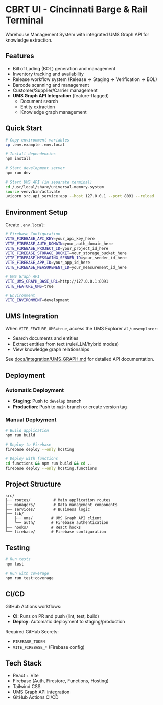 # CBRT UI - Cincinnati Barge & Rail Terminal

Warehouse Management System with integrated UMS Graph API for knowledge extraction.

## Features

- Bill of Lading (BOL) generation and management
- Inventory tracking and availability
- Release workflow system (Release → Staging → Verification → BOL)
- Barcode scanning and management
- Customer/Supplier/Carrier management
- **UMS Graph API Integration** (feature-flagged)
  - Document search
  - Entity extraction
  - Knowledge graph management

## Quick Start

```bash
# Copy environment variables
cp .env.example .env.local

# Install dependencies
npm install

# Start development server
npm run dev

# Start UMS API (in separate terminal)
cd /usr/local/share/universal-memory-system
source venv/bin/activate
uvicorn src.api_service:app --host 127.0.0.1 --port 8091 --reload
```

## Environment Setup

Create `.env.local`:
```bash
# Firebase Configuration
VITE_FIREBASE_API_KEY=your_api_key_here
VITE_FIREBASE_AUTH_DOMAIN=your_auth_domain_here
VITE_FIREBASE_PROJECT_ID=your_project_id_here
VITE_FIREBASE_STORAGE_BUCKET=your_storage_bucket_here
VITE_FIREBASE_MESSAGING_SENDER_ID=your_sender_id_here
VITE_FIREBASE_APP_ID=your_app_id_here
VITE_FIREBASE_MEASUREMENT_ID=your_measurement_id_here

# UMS Graph API
VITE_UMS_GRAPH_BASE_URL=http://127.0.0.1:8091
VITE_FEATURE_UMS=true

# Environment
VITE_ENVIRONMENT=development
```

## UMS Integration

When `VITE_FEATURE_UMS=true`, access the UMS Explorer at `/umsexplorer`:
- Search documents and entities
- Extract entities from text (rule/LLM/hybrid modes)
- View knowledge graph relationships

See [docs/integration/UMS_GRAPH.md](docs/integration/UMS_GRAPH.md) for detailed API documentation.

## Deployment

### Automatic Deployment

- **Staging**: Push to `develop` branch
- **Production**: Push to `main` branch or create version tag

### Manual Deployment

```bash
# Build application
npm run build

# Deploy to Firebase
firebase deploy --only hosting

# Deploy with functions
cd functions && npm run build && cd ..
firebase deploy --only hosting,functions
```

## Project Structure

```
src/
├── routes/          # Main application routes
├── managers/        # Data management components
├── services/        # Business logic
├── lib/
│   ├── ums/        # UMS Graph API client
│   └── auth/       # Firebase authentication
├── hooks/          # React hooks
└── firebase/       # Firebase configuration
```

## Testing

```bash
# Run tests
npm test

# Run with coverage
npm run test:coverage
```

## CI/CD

GitHub Actions workflows:
- **CI**: Runs on PR and push (lint, test, build)
- **Deploy**: Automatic deployment to staging/production

Required GitHub Secrets:
- `FIREBASE_TOKEN`
- `VITE_FIREBASE_*` (Firebase config)

## Tech Stack

- React + Vite
- Firebase (Auth, Firestore, Functions, Hosting)
- Tailwind CSS
- UMS Graph API integration
- GitHub Actions CI/CD
